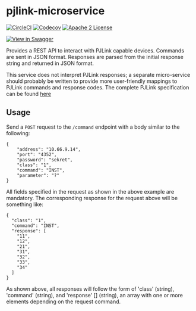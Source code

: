 # pjlink-microservice
[![CircleCI](https://img.shields.io/circleci/project/byuoitav/pjlink-microservice.svg)](https://circleci.com/gh/byuoitav/pjlink-microservice) [![Codecov](https://img.shields.io/codecov/c/github/byuoitav/pjlink-microservice.svg)](https://codecov.io/gh/byuoitav/pjlink-microservice) [![Apache 2 License](https://img.shields.io/hexpm/l/plug.svg)](https://raw.githubusercontent.com/byuoitav/pjlink-microservice/master/LICENSE)


[![View in Swagger](http://jessemillar.github.io/view-in-swagger-button/button.svg)](http://byuoitav.github.io/swagger-ui/?url=https://raw.githubusercontent.com/byuoitav/pjlink-microservice/master/swagger.json)

Provides a REST API to interact with PJLink capable devices. Commands
are sent in JSON format. Responses are parsed from the initial response string and returned in JSON format.

This service does not interpret PJLink responses; a separate micro-service should probably be written to provide more user-friendly mappings to PJLink commands and response codes. The complete PJLink specification can be found [here](http://pjlink.jbmia.or.jp/english/data/5-1_PJLink_eng_20131210.pdf)

## Usage
Send a `POST` request to the `/command` endpoint with a body similar to the following:
```
{
    "address": "10.66.9.14",
    "port": "4352",
    "password": "sekret",
    "class": "1",
    "command": "INST",
    "parameter": "?"
}
```
All fields specified in the request as shown in the above example are mandatory. The corresponding response for the request above will be something like:
```
{
  "class": "1",
  "command": "INST",
  "response": [
    "11",
    "12",
    "21",
    "31",
    "32",
    "33",
    "34"
  ]
}
```
As shown above, all responses will follow the form of 'class' (string), 'command' (string), and 'response' [] (string), an array with one or more elements depending on the request command.

